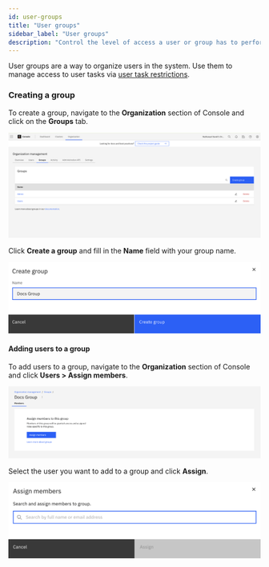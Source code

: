 ```yaml
---
id: user-groups
title: "User groups"
sidebar_label: "User groups"
description: "Control the level of access a user or group has to perform tasks in the system via user task access restrictions."
---
```


User groups are a way to organize users in the system. Use them to manage access to user tasks via [user task restrictions](user-task-access-restrictions.md).

### Creating a group

To create a group, navigate to the **Organization** section of Console and click on the **Groups** tab.

![Groups Management](../assets/access-control/group-management.png)

Click **Create a group** and fill in the **Name** field with your group name.

![Create a group](../assets/access-control/create-group.png)

#### Adding users to a group

To add users to a group, navigate to the **Organization** section of Console and click **Users > Assign members**.

![Groups Members](../assets/access-control/group-members.png)

Select the user you want to add to a group and click **Assign**.

![Assign a Member](../assets/access-control/assign-member.png)
